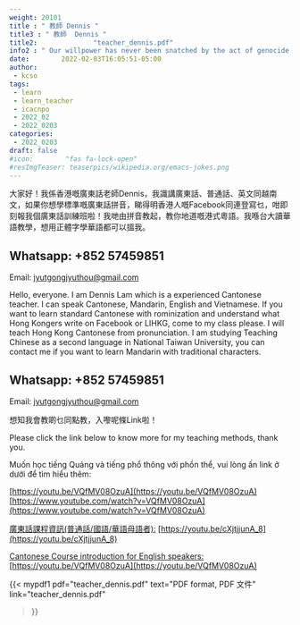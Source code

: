 ```yaml
---
weight: 20101
title : " 教師 Dennis "
title3 : " 教師  Dennis "
title2:              "teacher_dennis.pdf"
info2 : " Our willpower has never been snatched by the act of genocide."
date:        2022-02-03T16:05:51-05:00
author:
 - kcso
tags:
 - learn
 - learn_teacher
 - icacnpo
 - 2022_02
 - 2022_0203
categories:
 - 2022_0203
draft: false
#icon:        "fas fa-lock-open"
#resImgTeaser: teaserpics/wikipedia.org/emacs-jokes.png
---
```




大家好！我係香港嘅廣東話老師Dennis，我識講廣東話、普通話、英文同越南文，如果你想學標準嘅廣東話拼音，睇得明香港人嘅Facebook同連登寫乜，咁即刻報我個廣東話訓練班啦！我哋由拼音教起，教你地道嘅港式粵語。我喺台大讀華語教學，想用正體字學華語都可以搵我。

## Whatsapp: +852 57459851

Email: jyutgongjyuthou@gmail.com


Hello, everyone. I am Dennis Lam which is a experienced Cantonese teacher. I can speak Cantonese, Mandarin, English and Vietnamese. If you want to learn standard Cantonese with rominization and understand what Hong Kongers write on Facebook or LIHKG, come to my class please. I will teach Hong Kong Cantonese from pronunciation. I am studying Teaching Chinese as a second language in National Taiwan University, you can contact me if you want to learn Mandarin with traditional characters.

## Whatsapp: +852 57459851

Email: jyutgongjyuthou@gmail.com


想知我會教啲乜同點教，入嚟呢條Link啦！

Please click the link below to know more for my teaching methods, thank you.

Muốn học tiếng Quảng và tiếng phổ thông với phồn thể, vui lòng ấn link ở dưới để tìm hiểu thêm:

[https://youtu.be/VQfMV08OzuA](https://youtu.be/VQfMV08OzuA)
[https://www.youtube.com/watch?v=VQfMV08OzuA](https://www.youtube.com/watch?v=VQfMV08OzuA)


[廣東話課程資訊(普通話/國語/華語母語者):](https://youtu.be/cXjtjjunA_8)
[https://youtu.be/cXjtjjunA_8](https://youtu.be/cXjtjjunA_8)


[Cantonese Course introduction for English speakers:](https://youtu.be/VQfMV08OzuA)
[https://youtu.be/VQfMV08OzuA](https://youtu.be/VQfMV08OzuA)


{{< mypdf1 pdf="teacher_dennis.pdf"
text="PDF format, PDF 文件"
link="teacher_dennis.pdf"
>}}

